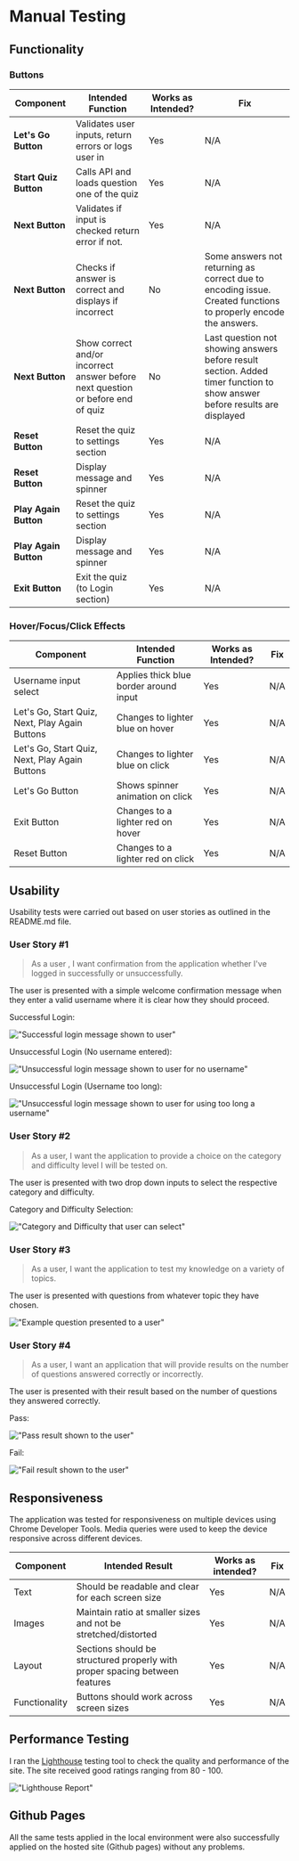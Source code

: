 # Manual Testing 

## Functionality 

### Buttons

| Component | Intended Function | Works as Intended? | Fix |
| -------------- | ------------------- | ---------------- | --- |
|**Let's Go Button** | Validates user inputs, return errors or logs user in | Yes | N/A |
|**Start Quiz Button** | Calls API and loads question one of the quiz | Yes | N/A |
|**Next Button** | Validates if input is checked return error if not.| Yes | N/A |
|**Next Button** |Checks if answer is correct and displays if incorrect | No | Some answers not returning as correct due to encoding issue. Created functions to properly encode the answers.
|**Next Button** | Show correct and/or incorrect answer before next question or before end of quiz | No | Last question not showing answers before result section. Added timer function to show answer before results are displayed |
|**Reset Button** | Reset the quiz to settings section | Yes | N/A |
|**Reset Button** | Display message and spinner | Yes | N/A |
|**Play Again Button** | Reset the quiz to settings section | Yes | N/A |
|**Play Again Button** | Display message and spinner | Yes | N/A |
|**Exit Button** | Exit the quiz (to Login section) | Yes | N/A |


### Hover/Focus/Click Effects 

| Component | Intended Function | Works as Intended? | Fix |
| -------------- | ------------------- | ---------------- | --- |
| Username input select | Applies thick blue border around input | Yes | N/A |
| Let's Go, Start Quiz, Next, Play Again Buttons | Changes to lighter blue on hover | Yes | N/A |
| Let's Go, Start Quiz, Next, Play Again Buttons | Changes to lighter blue on click | Yes | N/A |
| Let's Go Button | Shows spinner animation on click | Yes | N/A |
| Exit Button | Changes to a lighter red on hover | Yes | N/A |
| Reset Button | Changes to a lighter red on click | Yes | N/A |


## Usability 

Usability tests were carried out based on user stories as outlined in the README.md file. 

### User Story #1

>As a user , I want confirmation from the application whether I've logged in successfully or unsuccessfully. 

The user is presented with a simple welcome confirmation message when they enter a valid username where it is clear how they should proceed. 

Successful Login: 

!["Successful login message shown to user"](https://github.com/seamusmacg/quiz-it/blob/master/images/success-login.PNG)

Unsuccessful Login (No username entered): 

 !["Unsuccessful login message shown to user for no username"](https://github.com/seamusmacg/quiz-it/blob/master/images/fail-login.PNG)

 Unsuccessful Login (Username too long):

  !["Unsuccessful login message shown to user for using too long a username"](https://github.com/seamusmacg/quiz-it/blob/master/images/fail-login-length.PNG)

### User Story #2

>As a user, I want the application to provide a choice on the category and difficulty level I will be tested on.

The user is presented with two drop down inputs to select the respective category and difficulty.

Category and Difficulty Selection: 

!["Category and Difficulty that user can select"](https://github.com/seamusmacg/quiz-it/blob/master/images/success-login.PNG)

### User Story #3 

> As a user, I want the application to test my knowledge on a variety of topics.

The user is presented with questions from whatever topic they have chosen. 

!["Example question presented to a user"](https://github.com/seamusmacg/quiz-it/blob/master/images/success-login.PNG)

### User Story #4 

> As a user, I want an application that will provide results on the number of questions answered correctly or incorrectly. 

The user is presented with their result based on the number of questions they answered correctly. 

Pass:

!["Pass result shown to the user"](https://github.com/seamusmacg/quiz-it/blob/master/images/pass.PNG)

Fail:

!["Fail result shown to the user"](https://github.com/seamusmacg/quiz-it/blob/master/images/fail.PNG)

## Responsiveness

The application was tested for responsiveness on multiple devices using Chrome Developer Tools. Media queries were used to keep the device responsive across different devices.

| Component | Intended Result | Works as intended? | Fix |
| --------- | --------------- | ------------------ | --- |
| Text | Should be readable and clear for each screen size | Yes | N/A |
| Images | Maintain ratio at smaller sizes and not be stretched/distorted | Yes | N/A |
| Layout | Sections should be structured properly with proper spacing between features | Yes | N/A |
| Functionality | Buttons should work across screen sizes | Yes | N/A |

## Performance Testing 

I ran the [Lighthouse](https://developers.google.com/web/tools/lighthouse/) testing tool to check the quality and performance of the site. The site received good ratings ranging from 80 - 100. 

!["Lighthouse Report"](https://github.com/seamusmacg/quiz-it/blob/master/images/lighthouse-report.PNG)

## Github Pages 

All the same tests applied in the local environment were also successfully applied on the hosted site (Github pages) without any problems.







